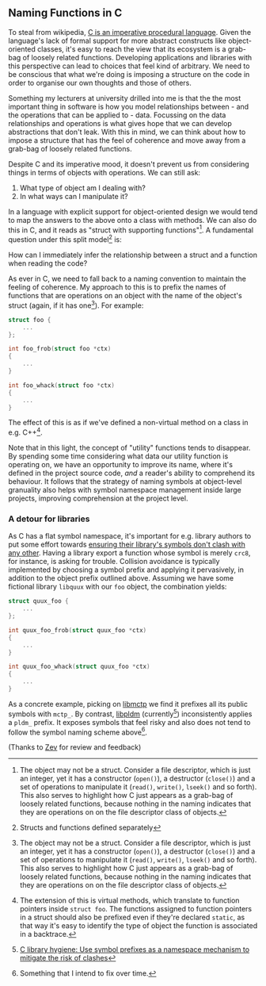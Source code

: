 ## Naming Functions in C

To steal from wikipedia, [C is an imperative procedural
language][wikipedia-c-lang]. Given the language's lack of formal support for
more abstract constructs like object-oriented classes, it's easy to reach the
view that its ecosystem is a grab-bag of loosely related functions. Developing
applications and libraries with this perspective can lead to choices that feel
kind of arbitrary. We need to be conscious that what we're doing is imposing a
structure on the code in order to organise our own thoughts and those of others.

[wikipedia-c-lang]: https://en.wikipedia.org/w/index.php?title=C_(programming_language)&oldid=1158956104

Something my lecturers at university drilled into me is that the the most
important thing in software is how you model relationships between - and the
operations that can be applied to - data. Focussing on the data relationships
and operations is what gives hope that we can develop abstractions that don't
leak. With this in mind, we can think about how to impose a structure that has
the feel of coherence and move away from a grab-bag of loosely related
functions.

Despite C and its imperative mood, it doesn't prevent us from considering things
in terms of objects with operations. We can still ask:

1. What type of object am I dealing with?
2. In what ways can I manipulate it?

In a language with explicit support for object-oriented design we would tend to
map the answers to the above onto a class with methods. We can also do this in
C, and it reads as "struct with supporting functions"[^1]. A fundamental
question under this split model[^2] is:

How can I immediately infer the relationship between a struct and a function
when reading the code?

As ever in C, we need to fall back to a naming convention to maintain the
feeling of coherence. My approach to this is to prefix the names of functions
that are operations on an object with the name of the object's struct (again, if
it has one[^1]). For example:

```c
struct foo {
    ...
};

int foo_frob(struct foo *ctx)
{
    ...
}

int foo_whack(struct foo *ctx)
{
    ...
}
```

The effect of this is as if we've defined a non-virtual method on a class in
e.g. C++[^3].

Note that in this light, the concept of "utility" functions tends to disappear.
By spending some time considering what data our utility function is operating
on, we have an opportunity to improve its name, where it's defined in the
project source code, *and* a reader's ability to comprehend its behaviour. It
follows that the strategy of naming symbols at object-level granuality also
helps with symbol namespace management inside large projects, improving
comprehension at the project level.

### A detour for libraries

As C has a flat symbol namespace, it's important for e.g. library authors to
put some effort towards [ensuring their library's symbols don't clash with any
other][drepper-goodpractice]. Having a library export a function whose symbol is
merely `crc8`, for instance, is asking for trouble. Collision avoidance is
typically implemented by choosing a symbol prefix and applying it pervasively,
in addition to the object prefix outlined above. Assuming we have some fictional
library `libquux` with our `foo` object, the combination yields:

[drepper-goodpractice]: http://www.akkadia.org/drepper/goodpractice.pdf

```c
struct quux_foo {
    ...
};

int quux_foo_frob(struct quux_foo *ctx)
{
    ...
}

int quux_foo_whack(struct quux_foo *ctx)
{
    ...
}
```

As a concrete example, picking on [libmctp][] we find it prefixes all its public
symbols with `mctp_`. By contrast, [libpldm][] (currently[^4]) inconsistently
applies a `pldm_` prefix. It exposes symbols that feel risky and also does not
tend to follow the symbol naming scheme above[^5].

[libmctp]: https://github.com/openbmc/libmctp
[libpldm]: https://github.com/openbmc/libpldm

(Thanks to [Zev][zevweiss] for review and feedback)

[zevweiss]: https://honk.bewilderbeest.net/u/zev

[^1]: The object may not be a struct. Consider a file descriptor, which is
    just an integer, yet it has a constructor (`open()`), a destructor
    (`close()`) and a set of operations to manipulate it (`read()`, `write()`,
    `lseek()` and so forth). This also serves to highlight how C just appears as
    a grab-bag of loosely related functions, because nothing in the naming
    indicates that they are operations on on the file descriptor class of
    objects.

[^2]: Structs and functions defined separately

[^3]: The extension of this is virtual methods, which translate to function
    pointers inside `struct foo`. The functions assigned to function pointers in
    a struct should also be prefixed even if they're declared `static`, as that
    way it's easy to identify the type of object the function is associated in a
    backtrace.

[^4]: [C library hygiene: Use symbol prefixes as a namespace mechanism to
    mitigate the risk of clashes][libpldm-issue-2]

[libpldm-issue-2]: https://github.com/openbmc/libpldm/issues/2

[^5]: Something that I intend to fix over time.
